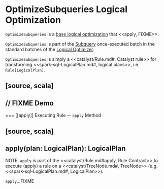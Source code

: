 # OptimizeSubqueries Logical Optimization

`OptimizeSubqueries` is a [base logical optimization](../Optimizer.md#batches) that <<apply, FIXME>>.

`OptimizeSubqueries` is part of the [Subquery](../Optimizer.md#Subquery) once-executed batch in the standard batches of the [Logical Optimizer](../Optimizer.md).

`OptimizeSubqueries` is simply a <<catalyst/Rule.md#, Catalyst rule>> for transforming <<spark-sql-LogicalPlan.md#, logical plans>>, i.e. `Rule[LogicalPlan]`.

[source, scala]
----
// FIXME Demo
----

=== [[apply]] Executing Rule -- `apply` Method

[source, scala]
----
apply(plan: LogicalPlan): LogicalPlan
----

NOTE: `apply` is part of the <<catalyst/Rule.md#apply, Rule Contract>> to execute (apply) a rule on a <<catalyst/TreeNode.md#, TreeNode>> (e.g. <<spark-sql-LogicalPlan.md#, LogicalPlan>>).

`apply`...FIXME
